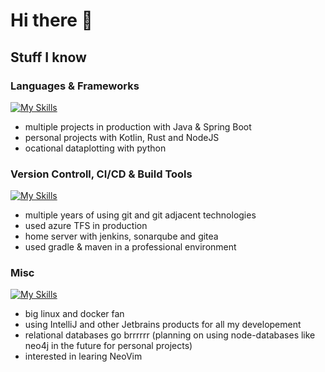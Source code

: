 # Hi there 👋
## Stuff I know
### Languages & Frameworks
[![My Skills](https://skillicons.dev/icons?i=rust,java,kotlin,spring,py,ts,nodejs,html,bash,latex)](https://skillicons.dev)
- multiple projects in production with Java & Spring Boot
- personal projects with Kotlin, Rust and NodeJS
- ocational dataplotting with python

### Version Controll, CI/CD & Build Tools
[![My Skills](https://skillicons.dev/icons?i=git,github,gitlab,azure,gradle,maven)](https://skillicons.dev)
- multiple years of using git and git adjacent technologies
- used azure TFS in production
- home server with jenkins, sonarqube and gitea
- used gradle & maven in a professional environment

### Misc
[![My Skills](https://skillicons.dev/icons?i=linux,docker,idea,mysql,postgres,postman,grafana)](https://skillicons.dev)
- big linux and docker fan
- using IntelliJ and other Jetbrains products for all my developement
- relational databases go brrrrrr (planning on using node-databases like neo4j in the future for personal projects)
- interested in learing NeoVim
